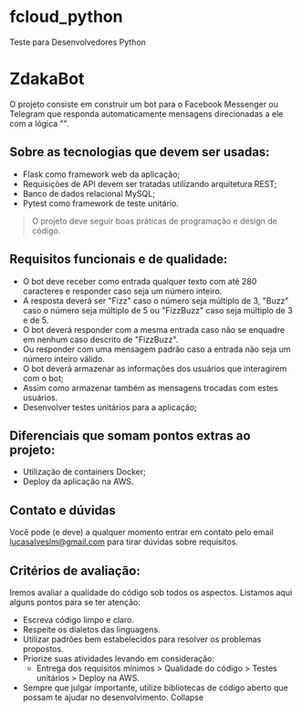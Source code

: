 # fcloud_python
Teste para Desenvolvedores Python

#  ZdakaBot
O projeto consiste em construir um bot para o Facebook Messenger ou Telegram que responda automaticamente mensagens direcionadas a ele com a lógica "".

## Sobre as tecnologias que devem ser usadas:
- Flask como framework web da aplicação;
- Requisições de API devem ser tratadas utilizando arquitetura REST;
- Banco de dados relacional MySQL;
- Pytest como framework de teste unitário.
> O projeto deve seguir boas práticas de programação e design de código.

## Requisitos funcionais e de qualidade:
- O bot deve receber como entrada qualquer texto com até 280 caracteres e responder caso seja um número inteiro.
- A resposta deverá ser "Fizz" caso o número seja múltiplo de 3, "Buzz" caso o número seja múltiplo de 5 ou "FizzBuzz" caso seja múltiplo de 3 e de 5.
- O bot deverá responder com a mesma entrada caso não se enquadre em nenhum caso descrito de "FizzBuzz".
- Ou responder com uma mensagem padrão caso a entrada não seja um número inteiro válido.
- O bot deverá armazenar as informações dos usuários que interagirem com o bot;
- Assim como armazenar também as mensagens trocadas com estes usuários.
- Desenvolver testes unitários para a aplicação;

## Diferenciais que somam pontos extras ao projeto:
- Utilização de containers Docker;
- Deploy da aplicação na AWS.

## Contato e dúvidas
Você pode (e deve) a qualquer momento entrar em contato pelo email lucasalveslm@gmail.com para tirar dúvidas sobre requisitos.

## Critérios de avaliação:
Iremos avaliar a qualidade do código sob todos os aspectos. Listamos aqui alguns pontos para se ter atenção:
- Escreva código limpo e claro.
- Respeite os dialetos das linguagens.
- Utilizar padrões bem estabelecidos para resolver os problemas propostos.
- Priorize suas atividades levando em consideração: 
    - Entrega dos requisitos mínimos > Qualidade do código > Testes unitários > Deploy na AWS. 
- Sempre que julgar importante, utilize bibliotecas de código aberto que possam te ajudar no desenvolvimento.
Collapse
